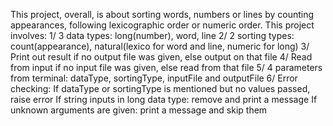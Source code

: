 This project, overall, is about sorting words, numbers or lines by counting appearances, following lexicographic order or numeric order.
This project involves:
1/ 3 data types: long(number), word, line
2/ 2 sorting types: count(appearance), natural(lexico for word and line, numeric for long)
3/ Print out result if no output file was given, else output on that file
4/ Read from input if no input file was given, else read from that file
5/ 4 parameters from terminal: dataType, sortingType, inputFile and outputFile
6/ Error checking: 
If dataType or sortingType is mentioned but no values passed, raise error
If string inputs in long data type: remove and print a message
If unknown arguments are given: print a message and skip them
